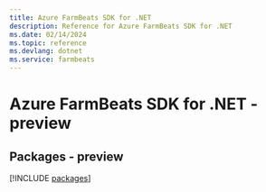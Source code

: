 ```yaml
---
title: Azure FarmBeats SDK for .NET
description: Reference for Azure FarmBeats SDK for .NET
ms.date: 02/14/2024
ms.topic: reference
ms.devlang: dotnet
ms.service: farmbeats
---
```

# Azure FarmBeats SDK for .NET - preview
## Packages - preview
[!INCLUDE [packages](farmbeats-index.md)]